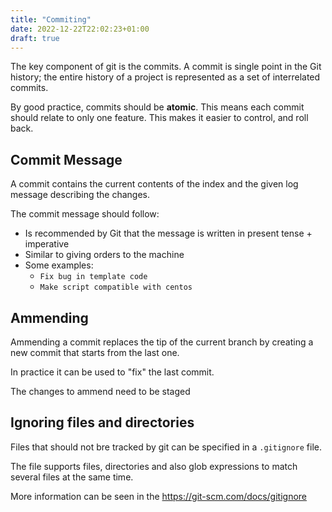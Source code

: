 ```yaml
---
title: "Commiting"
date: 2022-12-22T22:02:23+01:00
draft: true
---
```


The key component of git is the commits. A commit is single point in the Git history; the entire history of a project is represented as a set of interrelated commits.

<!-- tip -->
By good practice, commits should be __atomic__. This means each commit should relate to only one feature. This makes it easier to control, and roll back.
<!-- tip -->

## Commit Message

A commit contains the current contents of the index and the given log message describing the changes.

The commit message should follow:
- Is recommended by Git that the message is written in present tense + imperative
- Similar to giving orders to the machine
- Some examples:
    - `Fix bug in template code`
    - `Make script compatible with centos`

## Ammending

Ammending a commit replaces the tip of the current branch by creating a new commit that starts from the last one.

In practice it can be used to "fix" the last commit. 

<!-- tip -->
The changes to ammend need to be staged
<!-- tip -->

## Ignoring files and directories

Files that should not bre tracked by git can be specified in a `.gitignore` file. 

The file supports files, directories and also glob expressions to match several files at the same time.

More information can be seen in the https://git-scm.com/docs/gitignore